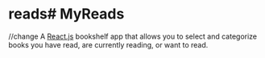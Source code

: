 # reads# MyReads
//change
A [React.js]() bookshelf app that allows you to select and categorize books you have read, are currently reading, or want to read.

